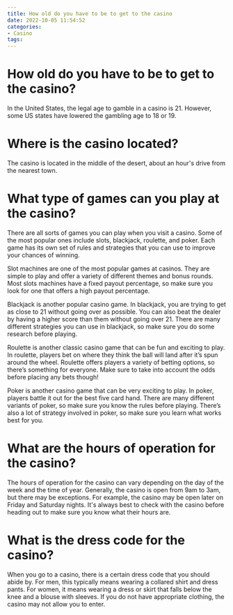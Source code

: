 ```yaml
---
title: How old do you have to be to get to the casino
date: 2022-10-05 11:54:52
categories:
- Casino
tags:
---
```



#  How old do you have to be to get to the casino?

In the United States, the legal age to gamble in a casino is 21. However, some US states have lowered the gambling age to 18 or 19.

#  Where is the casino located?

The casino is located in the middle of the desert, about an hour's drive from the nearest town.

#  What type of games can you play at the casino?

There are all sorts of games you can play when you visit a casino. Some of the most popular ones include slots, blackjack, roulette, and poker. Each game has its own set of rules and strategies that you can use to improve your chances of winning.

Slot machines are one of the most popular games at casinos. They are simple to play and offer a variety of different themes and bonus rounds. Most slots machines have a fixed payout percentage, so make sure you look for one that offers a high payout percentage.

Blackjack is another popular casino game. In blackjack, you are trying to get as close to 21 without going over as possible. You can also beat the dealer by having a higher score than them without going over 21. There are many different strategies you can use in blackjack, so make sure you do some research before playing.

Roulette is another classic casino game that can be fun and exciting to play. In roulette, players bet on where they think the ball will land after it’s spun around the wheel. Roulette offers players a variety of betting options, so there’s something for everyone. Make sure to take into account the odds before placing any bets though!

Poker is another casino game that can be very exciting to play. In poker, players battle it out for the best five card hand. There are many different variants of poker, so make sure you know the rules before playing. There’s also a lot of strategy involved in poker, so make sure you learn what works best for you.

#  What are the hours of operation for the casino?

The hours of operation for the casino can vary depending on the day of the week and the time of year. Generally, the casino is open from 9am to 3am, but there may be exceptions. For example, the casino may be open later on Friday and Saturday nights. It's always best to check with the casino before heading out to make sure you know what their hours are.

#  What is the dress code for the casino?

When you go to a casino, there is a certain dress code that you should abide by. For men, this typically means wearing a collared shirt and dress pants. For women, it means wearing a dress or skirt that falls below the knee and a blouse with sleeves. If you do not have appropriate clothing, the casino may not allow you to enter.